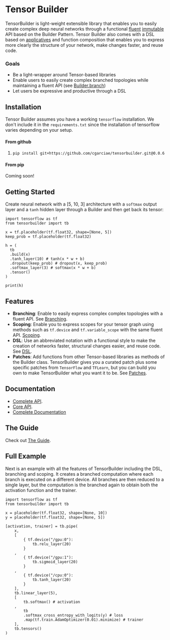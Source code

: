 # Tensor Builder
TensorBuilder is light-weight extensible library that enables you to easily create complex deep neural networks through a functional [fluent](https://en.wikipedia.org/wiki/Fluent_interface) [immutable](https://en.wikipedia.org/wiki/Immutable_object) API based on the Builder Pattern. Tensor Builder also comes with a DSL based on [applicatives](http://learnyouahaskell.com/functors-applicative-functors-and-monoids) and function composition that enables you to express more clearly the structure of your network, make changes faster, and reuse code.

### Goals

* Be a light-wrapper around Tensor-based libraries
* Enable users to easily create complex branched topologies while maintaining a fluent API (see [Builder.branch](http://cgarciae.github.io/tensorbuilder/api/builder.m.html#tensorbuilder.api.builder.Builder.branch))
* Let users be expressive and productive through a DSL

## Installation
Tensor Builder assumes you have a working `tensorflow` installation. We don't include it in the `requirements.txt` since the installation of tensorflow varies depending on your setup.

#### From github
1. `pip install git+https://github.com/cgarciae/tensorbuilder.git@0.0.6`

#### From pip
Coming soon!

## Getting Started

Create neural network with a [5, 10, 3] architecture with a `softmax` output layer and a `tanh` hidden layer through a Builder and then get back its tensor:

    import tensorflow as tf
    from tensorbuilder import tb

    x = tf.placeholder(tf.float32, shape=[None, 5])
    keep_prob = tf.placeholder(tf.float32)

    h = (
      tb
      .build(x)
      .tanh_layer(10) # tanh(x * w + b)
      .dropout(keep_prob) # dropout(x, keep_prob)
      .softmax_layer(3) # softmax(x * w + b)
      .tensor()
    )

    print(h)

## Features
* **Branching**: Enable to easily express complex complex topologies with a fluent API. See [Branching](https://cgarciae.gitbooks.io/tensorbuilder/content/branching/).
* **Scoping**: Enable you to express scopes for your tensor graph using methods such as `tf.device` and `tf.variable_scope` with the same fluent API. [Scoping](https://cgarciae.gitbooks.io/tensorbuilder/content/scoping/).
* **DSL**: Use an abbreviated notation with a functional style to make the creation of networks faster, structural changes easier, and reuse code. See [DSL](https://cgarciae.gitbooks.io/tensorbuilder/content/dsl/).
* **Patches**: Add functions from other Tensor-based libraries as methods of the Builder class. TensorBuilder gives you a curated patch plus some specific patches from `TensorFlow` and `TFLearn`, but you can build you own to make TensorBuilder what you want it to be. See [Patches](https://cgarciae.gitbooks.io/tensorbuilder/content/patches/).

## Documentation
* [Complete API](http://cgarciae.github.io/tensorbuilder/api/index.html).
* [Core API](http://cgarciae.github.io/tensorbuilder/core/index.html).
* [Complete Documentation](http://cgarciae.github.io/tensorbuilder/index.html)

## The Guide
Check out [The Guide](https://cgarciae.gitbooks.io/tensorbuilder/content/).

## Full Example
Next is an example with all the features of TensorBuilder including the DSL, branching and scoping. It creates a branched computation where each branch is executed on a different device. All branches are then reduced to a single layer, but the computation is the branched again to obtain both the activation function and the trainer.

    import tensorflow as tf
    from tensorbuilder import tb

    x = placeholder(tf.float32, shape=[None, 10])
    y = placeholder(tf.float32, shape=[None, 5])

    [activation, trainer] = tb.pipe(
        x,
        [
            { tf.device("/gpu:0"):
                tb.relu_layer(20)
            }
        ,
            { tf.device("/gpu:1"):
                tb.sigmoid_layer(20)
            }
        ,
            { tf.device("/cpu:0"):
                tb.tanh_layer(20)
            }
        ],
        tb.linear_layer(5),
        [
            tb.softmax() # activation
        ,
            tb
            .softmax_cross_entropy_with_logits(y) # loss
            .map(tf.train.AdamOptimizer(0.01).minimize) # trainer
        ],
        tb.tensors()
    )


